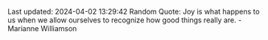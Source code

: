 Last updated: 2024-04-02 13:29:42
Random Quote: Joy is what happens to us when we allow ourselves to recognize how good things really are. - Marianne Williamson